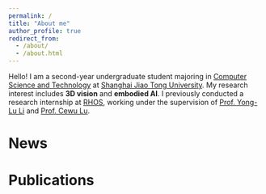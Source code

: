 ```yaml
---
permalink: /
title: "About me"
author_profile: true
redirect_from: 
  - /about/
  - /about.html
---
```


Hello! I am a second-year undergraduate student majoring in [Computer Science and Technology](https://www.cs.sjtu.edu.cn/) at [Shanghai Jiao Tong University](https://www.sjtu.edu.cn/). My research interest includes **3D vision** and **embodied AI**. I previously conducted a research internship at [RHOS](https://mvig-rhos.com/), working under the supervision of [Prof. Yong-Lu Li](https://dirtyharrylyl.github.io/) and [Prof. Cewu Lu](https://www.mvig.org/).

News
======


Publications
======

